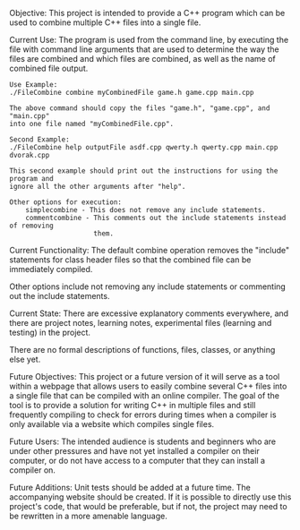 Objective:
This project is intended to provide a C++ program which can be used to
combine multiple C++ files into a single file.

Current Use:
The program is used from the command line, by executing the file with command 
line arguments that are used to determine the way the files are combined and 
which files are combined, as well as the name of combined file output.

	Use Example:
	./FileCombine combine myCombinedFile game.h game.cpp main.cpp

	The above command should copy the files "game.h", "game.cpp", and "main.cpp"
	into one file named "myCombinedFile.cpp".

	Second Example:
	./FileCombine help outputFile asdf.cpp qwerty.h qwerty.cpp main.cpp dvorak.cpp

	This second example should print out the instructions for using the program and 
	ignore all the other arguments after "help".

	Other options for execution:
		simplecombine - This does not remove any include statements.
		commentcombine - This comments out the include statements instead of removing
						 them.


Current Functionality:
The default combine operation removes the "include" statements for class 
header files so that the combined file can be immediately compiled.

Other options include not removing any include statements or commenting 
out the include statements.

Current State:
There are excessive explanatory comments everywhere, and there are project 
notes, learning notes, experimental files (learning and testing) in the 
project.

There are no formal descriptions of functions, files, classes, or anything 
else yet.

Future Objectives:
This project or a future version of it will serve as a tool within a 
webpage that allows users to easily combine several C++ files into a
single file that can be compiled with an online compiler.  The goal 
of the tool is to provide a solution for writing C++ in multiple files 
and still frequently compiling to check for errors during times when 
a compiler is only available via a website which compiles single files.

Future Users:
The intended audience is students and beginners who are under other 
pressures and have not yet installed a compiler on their computer, 
or do not have access to a computer that they can install a compiler on.

Future Additions:
Unit tests should be added at a future time.
The accompanying website should be created.
If it is possible to directly use this project's code, that would be 
preferable, but if not, the project may need to be rewritten in a 
more amenable language.
